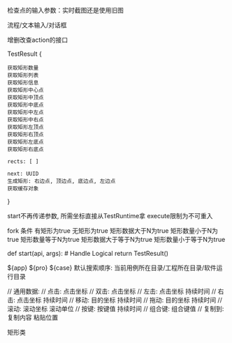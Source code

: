 



检查点的输入参数：实时截图还是使用旧图


流程/文本输入/对话框


增删改查action的接口


TestResult {

    获取矩形数量
    获取矩形列表
    获取矩形信息
    获取矩形中心点
    获取矩形中顶点
    获取矩形中底点
    获取矩形中左点
    获取矩形中右点
    获取矩形左顶点
    获取矩形右顶点
    获取矩形左底点
    获取矩形右底点

    rects: [ ]

    next: UUID
    生成矩形: 右边点, 顶边点, 底边点, 左边点
    获取缓存对象
}


start不再传递参数, 所需坐标直接从TestRuntime拿
execute限制为不可重入


fork 条件
有矩形为true
无矩形为true
矩形数据大于N为true
矩形数量小于N为true
矩形数量等于N为true
矩形数据大于等于N为true
矩形数量小于等于N为true

def start(api, args):
    # Handle Logical
    return TestResult()


${app}
${pro}
${case}
默认搜索顺序: 当前用例所在目录/工程所在目录/软件运行目录




// 通用数据:
// 点击: 点击坐标
// 双击: 点击坐标
// 左击: 点击坐标 持续时间
// 右击: 点击坐标 持续时间
// 移动: 目的坐标 持续时间
// 拖动: 目的坐标 持续时间
// 滚动: 滚动坐标 滚动单位
// 按键: 按键值 持续时间
// 组合键: 组合键值
// 复制到: 复制内容 粘贴位置



矩形类




